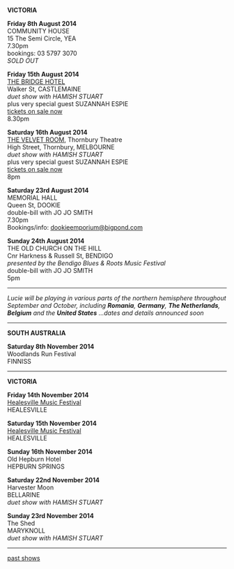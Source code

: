 **VICTORIA**    

**Friday 8th August 2014**    
COMMUNITY HOUSE  
15 The Semi Circle, YEA          
7.30pm   
bookings: 03 5797 3070    
*SOLD OUT*       

**Friday 15th August 2014**    
[THE BRIDGE HOTEL][185]   
Walker St, CASTLEMAINE            
*duet show with HAMISH STUART*    
plus very special guest SUZANNAH ESPIE  
[tickets on sale now][183]  
8.30pm  

**Saturday 16th August 2014**    
[THE VELVET ROOM][184.1], Thornbury Theatre  
High Street, Thornbury, MELBOURNE              
*duet show with HAMISH STUART*    
plus very special guest SUZANNAH ESPIE    
[tickets on sale now][184]   
8pm   

**Saturday 23rd August 2014**  
MEMORIAL HALL  
Queen St, DOOKIE  
double-bill with JO JO SMITH  
7.30pm  
Bookings/info: dookieemporium@bigpond.com    

**Sunday 24th August 2014**  
THE OLD CHURCH ON THE HILL   
Cnr Harkness & Russell St, BENDIGO   
*presented by the Bendigo Blues & Roots Music Festival*   
double-bill with JO JO SMITH    
5pm    

* * * * *      

*Lucie will be playing in various parts of the northern hemisphere throughout September and October, including **Romania**, **Germany**, **The Netherlands**, **Belgium** and the **United States** ...dates and details announced soon*   

* * * * *      

**SOUTH AUSTRALIA**    

**Saturday 8th November 2014**  
Woodlands Run Festival   
FINNISS

* * * * *      

**VICTORIA**     

**Friday 14th November 2014**  
[Healesville Music Festival][186]    
HEALESVILLE  

**Saturday 15th November 2014**  
[Healesville Music Festival][186]   
HEALESVILLE  

**Sunday 16th November 2014**  
Old Hepburn Hotel  
HEPBURN SPRINGS  

**Saturday 22nd November 2014**  
Harvester Moon  
BELLARINE  
*duet show with HAMISH STUART*    

**Sunday 23rd November 2014**  
The Shed  
MARYKNOLL    
*duet show with HAMISH STUART*    

* * * * *        

[past shows][archive]

[archive]: ?p=shows/archive/

[50]: http://northcotesocialclub.com/
[3.2]: http://www.thebasement.com.au/
[81]: http://www.pietabrown.com
[88]: http://www.facebook.com/pages/Beetle-Bar/125772420775772
[89]: http://www.royalexchangenewcastle.com.au/
[90]: http://www.camelotlounge.com/
[90.1]: http://www.trybooking.com/RWU
[91]: http://www.clarendonguesthouse.com.au/
[93]: http://www.caravanmusic.com.au
[94]: http://wheatsheafhotel.com.au/gigs
[95]: http://www.bellaunion.com.au
[96]: http://www.jojosmithsoul.com/
[96.1]: http://www.myspace.com/sweetjeanmusic
[96.2]: http://www.myspace.com/jimdowling
[96.3]: http://www.ilonaharker.com
[96.4]: http://www.mardilumsden.com
[96.5]: http://www.theyearlings.net
[96.6]: http://www.theelliscollective.com
[96.7]: http://www.triplejunearthed.com/birdsandbelles
[96.8]: http://www.myspace.com/denhanrahan
[97]: http://www.hamishstuart.net/fr_home.cfm
[98]: http://venue505.com/
[99]: http://www.corinbank.com/
[99.1]: http://www.portfairyfolkfestival.com/
[100]: http://www.tamarvalleyfolkfestival.com/Home.html
[101]: http://www.bigtix.com.au/ProductDetails.aspx?productID=2083
[104]: http://www.carnivalofsuburbia.com
[105]: http://www.bellaunion.com.au/ticketing/show_535/
[106]: http://www.caravanmusic.com.au/gigs/pieta-brown/
[107]: http://www.trybooking.com/BCUB
[108]: http://www.moshtix.com.au/event.aspx?id=54131&ref=pietabrownpolishclub
[109]: http://www.starcourttheatre.com.au/shows
[110]: http://www.lonewolfpromotions.com/
[111]: http://thethornburytheatre.com/
[111.1]: http://thornburytheatre.oztix.com.au/default.aspx?Event=27515
[112]: http://www.mattwalker.com.au/
[112.1]: http://www.pbsfm.org.au/node/19074
[113]: http://thethornburytheatre.com/event/girl-interpreted-2012-feat-lucie-thorne-mojo-juju-georgia-fields-tracy-mcneil/
[114]: http://www.thetoffintown.com/shows/
[114.1]: http://noteslive.oztix.com.au/default.aspx?Event=29546
[114.2]: http://www.noteslive.net.au
[115]: http://www.cas.org.au
[115.1]: http://www.heritagehotel.com.au/
[116]: http://mullummusic.com/
[117]: http://www.candelovillagefestival.org
[118]: http://thethornburytheatre.com/event/lucie-thorne-plus-special-guest-jo-jo-smith-2/
[120]: http://seversondells.com/programs-2/
[122.1]: http://www.stickytickets.com.au/11638/mic_conways_national_junk_band__lucie_thorne_%40_camelot_lounge.aspx
[123]: http://sidewaysthroughsound.blogspot.com.au/2013/06/june-19-2013-steve-gunn-interview-black.html
[124.2]: http://www.davidsmedia.com/Ararat_Live.html
[126]: http://www.bendigowritersfestival.com.au/Home
[126.1]: http://www.bendigowritersfestival.com.au/Whats_On/The_Best_Song_Ever_Written 
[126.2]: http://www.bendigowritersfestival.com.au/Whats_On/Write_on_Song
[127]: http://www.love-over-gold.com 
[128]: http://www.spottedmallard.com/events/suzannah-espie/
[128.1]: http://www.trybooking.com/Booking/BookingEventSummary.aspx?eid=58060
[140]: http://www.moshtix.com.au/event.aspx?id=67412&caller=CAL&noadd=true&skin=291
[141]: http://www.thestreet.org.au/  
[141.1]: https://www.patronbase.com/_ST/Productions/LOOG/Performances
[142]: http://www.trybooking.com/DINO  
[143]: http://thethornburytheatre.com/event/love-over-gold-pieta-brown-lucie-thorne-fall-to-rise-album-launch/
[144]: http://www.mullummusicfestival.com/local_tickets.asp?i=5&a=view
[145]: http://www.mullummusicfestival.com 
[146]: http://www.vaudevillemews.com/
[147]: http://www.legionarts.org
[148]: http://www.route20outhouse.com/
[149]: http://www.oldtownschool.org/concerts/
[150]: http://www.englert.org  
[151]: http://www.belfryevents.com/  
[152]: http://www.roguetheatre.com
[153]: http://www.ofam.org/
[154]: http://www.treehousebainbridge.com/
[155]: http://www.thetripledoor.net/
[156]: http://gregbrownmusic.org/  
[157]: http://masonjennings.com/
[158]: http://www.knuckleheadshonkytonk.com    
[159]: http://iowapublicradio.org/post/pieta-brown-and-lucie-thorne-live-folk-tree-join-us  
[160]: http://www.publicbroadcasting.net/ipr/events.eventsmain?action=showEvent&eventID=1428595
[161]: http://www.artsmallacoota.org/page2.htm
[162]: http://www.freshoncharles.com.au/event/lucie-thorne-live-at-fresh  
[163]: http://www.cygnetfolkfestival.org/
[164]: http://www.trybooking.com/EAAF
[165]: http://www.lot19art.com/  
[167]: http://www.nannupmusicfestival.org/  
[168]: http://www.brunswickmusicfestival.com.au/program-love-over-gold.htm    
[169]: http://www.bmff.org.au    
[170]: http://thethornburytheatre.com/event/jo-jo-smith-cd-launch-standing-lovelight/
[171]: http://www.martianscafe.com.au/#!Lucie%20Thorne%20%26%20Sal%20Kimber/cye6/hsvjhr3d22  
[172]: http://www.themainbar.com.au/  
[173]: http://oldhepburnhotel.com.au/cms/events/bands/lucie-thorne/
[174]: http://wheatsheafhotel.com.au/gigs
[175]: http://www.singinggallery.com.au/  
[176]: http://harmonyrow.com.au/concerts-other-events/  
[177]: http://www.themelbournefolkclub.com/june-4th/ 
[178]: http://www.lizstringer.com  
[179]: http://www.trybooking.com/85864 
[180]: http://www.mullummusic.com  
[181]: http://www.trybooking.com/90311
[182]: http://www.musichunterprojects.com/node/32
[183]: http://www.trybooking.com/91475
[184]: http://thornburytheatre.oztix.com.au/?Event=44753
[184.1]: http://thethornburytheatre.com/event/lucie-thorne-hamish-stuart-plus-special-guest-suzannah-espie/
[185]: http://bridgehotelcastlemaine.com/gigs/
[186]: http://www.healesvillemusicfestival.com.au/artists.html